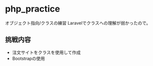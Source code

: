 # php_practice
オブジェクト指向/クラスの練習
Laravelでクラスへの理解が弱かったので。

<h2>挑戦内容</h2>
<ul>
  <li>注文サイトをクラスを使用して作成</li>
  <li>Bootstrapの使用</li>
</ul>
